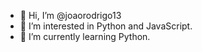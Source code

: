 - 👋 Hi, I’m @joaorodrigo13
- 👀 I’m interested in Python and JavaScript.
- 🌱 I’m currently learning Python.

<!---
joaorodrigo13/joaorodrigo13 is a ✨ special ✨ repository because its `README.md` (this file) appears on your GitHub profile.
You can click the Preview link to take a look at your changes.
--->
